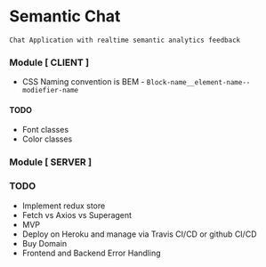 # Semantic Chat
```
Chat Application with realtime semantic analytics feedback
```

### Module [ CLIENT ]
* CSS Naming convention is BEM - 
`Block-name__element-name--modiefier-name`

#### TODO
* Font classes
* Color classes

### Module [ SERVER ]

### TODO
* Implement redux store
* Fetch vs Axios vs Superagent
* MVP
* Deploy on Heroku and manage via Travis CI/CD or github CI/CD
* Buy Domain
* Frontend and Backend Error Handling